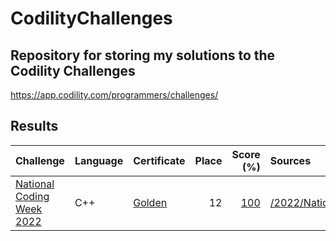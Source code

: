 # CodilityChallenges
## Repository for storing my solutions to the Codility Challenges
https://app.codility.com/programmers/challenges/

## Results

| Challenge                                                                                                       | Language   | Certificate                                                               | Place |                                                                      Score (%) | Sources                                                          |
| :-------------------------------------------------------------------------------------------------------------- | :--------- | :------------------------------------------------------------------------ | -----:| -----------------------------------------------------------------------------: | :--------------------------------------------------------------- | 
| [National Coding Week 2022](https://app.codility.com/programmers/challenges/national_coding_week2022/)          | C++        | [Golden](https://app.codility.com/cert/view/certPPMN9D-5VN3JUKPBSMA38B9/) |    12 | [100](https://app.codility.com/cert/view/certPPMN9D-5VN3JUKPBSMA38B9/details/) | [/2022/NationalCodingWeek2022](/2022/NationalCodingWeek2022)     |
